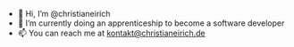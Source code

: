- 👋 Hi, I’m @christianeirich
- 🌱 I’m currently doing an apprenticeship to become a software developer
- 📫 You can reach me at kontakt@christianeirich.de
